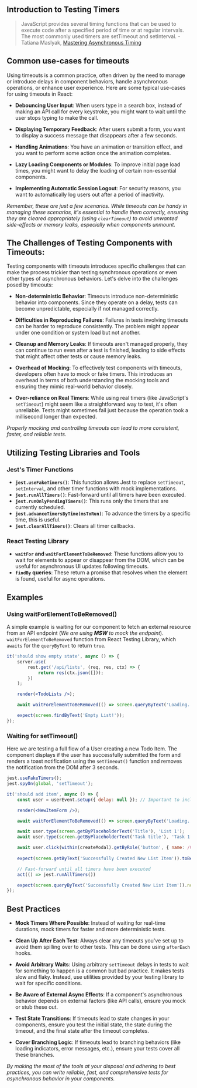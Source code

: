 ## Introduction to Testing Timers

> JavaScript provides several timing functions that can be used to execute code after a specified period of time or at regular intervals. The most commonly used timers are setTimeout and setInterval. - Tatiana Maslyak, [Mastering Asynchronous Timing](https://marketsplash.com/tutorials/react-js/settimeout-in-react-js/)

## Common use-cases for timeouts

Using timeouts is a common practice, often driven by the need to manage or introduce delays in component behaviors, handle asynchronous operations, or enhance user experience. Here are some typical use-cases for using timeouts in React:

- **Debouncing User Input**: When users type in a search box, instead of making an API call for every keystroke, you might want to wait until the user stops typing to make the call.

- **Displaying Temporary Feedback**: After users submit a form, you want to display a success message that disappears after a few seconds.

- **Handling Animations**: You have an animation or transition effect, and you want to perform some action once the animation completes.

- **Lazy Loading Components or Modules**: To improve initial page load times, you might want to delay the loading of certain non-essential components.

- **Implementing Automatic Session Logout**: For security reasons, you want to automatically log users out after a period of inactivity.

*Remember, these are just a few scenarios. While timeouts can be handy in managing these scenarios, it's essential to handle them correctly, ensuring they are cleared appropriately (using `clearTimeout`) to avoid unwanted side-effects or memory leaks, especially when components unmount.*

## The Challenges of Testing Components with Timeouts:

Testing components with timeouts introduces specific challenges that can make the process trickier than testing synchronous operations or even other types of asynchronous behaviors. Let's delve into the challenges posed by timeouts:


- **Non-deterministic Behavior**: Timeouts introduce non-deterministic behavior into components. Since they operate on a delay, tests can become unpredictable, especially if not managed correctly.

- **Difficulties in Reproducing Failures**: Failures in tests involving timeouts can be harder to reproduce consistently. The problem might appear under one condition or system load but not another.

- **Cleanup and Memory Leaks**: If timeouts aren't managed properly, they can continue to run even after a test is finished, leading to side effects that might affect other tests or cause memory leaks.

- **Overhead of Mocking**: To effectively test components with timeouts, developers often have to mock or fake timers. This introduces an overhead in terms of both understanding the mocking tools and ensuring they mimic real-world behavior closely.

- **Over-reliance on Real Timers**: While using real timers (like JavaScript's `setTimeout`) might seem like a straightforward way to test, it's often unreliable. Tests might sometimes fail just because the operation took a millisecond longer than expected.

*Properly mocking and controlling timeouts can lead to more consistent, faster, and reliable tests.*

## Utilizing Testing Libraries and Tools

### Jest's Timer Functions
- **`jest.useFakeTimers()`**: This function allows Jest to replace `setTimeout`, `setInterval`, and other timer functions with mock implementations. 
- **`jest.runAllTimers()`**: Fast-forward until all timers have been executed.
- **`jest.runOnlyPendingTimers()`**: This runs only the timers that are currently scheduled.
- **`jest.advanceTimersByTime(msToRun)`**: To advance the timers by a specific time, this is useful.
- **`jest.clearAllTimers()`**: Clears all timer callbacks.

### React Testing Library
- **`waitFor` and `waitForElementToBeRemoved`**: These functions allow you to wait for elements to appear or disappear from the DOM, which can be useful for asynchronous UI updates following timeouts.
- **`findBy` queries**: These return a promise that resolves when the element is found, useful for async operations.

## Examples

### Using waitForElementToBeRemoved()
A simple example is waiting for our component to fetch an external resource from an API endpoint (*We are using **MSW** to mock the endpoint*). `waitForElementToBeRemoved` function from React Testing Library, which `awaits` for the `queryByText` to return `true`.

```jsx
it('should show empty state', async () => {
    server.use(
        rest.get('/api/lists', (req, res, ctx) => {
            return res(ctx.json([]));
        })
    );

    render(<TodoLists />);

    await waitForElementToBeRemoved(() => screen.queryByText('Loading...'));

    expect(screen.findByText('Empty List!'));
});
```

### Waiting for setTimeout()

Here we are testing a full flow of a User creating a new Todo Item. The component displays if the user has successfully submitted the form and renders a toast notification using the `setTimeout()` function and removes the notification from the DOM after 3 seconds.

```jsx
jest.useFakeTimers();
jest.spyOn(global, 'setTimeout');

it('should add item', async () => {
	const user = userEvent.setup({ delay: null }); // Important to include

	render(<NewItemForm />);

	await waitForElementToBeRemoved(() => screen.queryByText('Loading...'));

	await user.type(screen.getByPlaceholderText('Title'), 'List 1');
	await user.type(screen.getByPlaceholderText('Task title'), 'Task 1');

	await user.click(within(createModal).getByRole('button', { name: /Create/i }));
	
	expect(screen.getByText('Successfully Created New List Item')).toBeInTheDocument();

	// Fast-forward until all timers have been executed
	act(() => jest.runAllTimers())

	expect(screen.queryByText('Successfully Created New List Item')).not.toBeInTheDocument();
});
```

## Best Practices

- **Mock Timers Where Possible**: Instead of waiting for real-time durations, mock timers for faster and more deterministic tests.

- **Clean Up After Each Test**: Always clear any timeouts you've set up to avoid them spilling over to other tests. This can be done using `afterEach` hooks.

- **Avoid Arbitrary Waits**: Using arbitrary `setTimeout` delays in tests to wait for something to happen is a common but bad practice. It makes tests slow and flaky. Instead, use utilities provided by your testing library to wait for specific conditions.

- **Be Aware of External Async Effects**: If a component's asynchronous behavior depends on external factors (like API calls), ensure you mock or stub these out.

- **Test State Transitions**: If timeouts lead to state changes in your components, ensure you test the initial state, the state during the timeout, and the final state after the timeout completes.

- **Cover Branching Logic**: If timeouts lead to branching behaviors (like loading indicators, error messages, etc.), ensure your tests cover all these branches.

*By making the most of the tools at your disposal and adhering to best practices, you can write reliable, fast, and comprehensive tests for asynchronous behavior in your components.*
